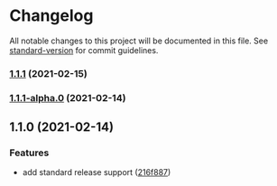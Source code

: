 # Changelog

All notable changes to this project will be documented in this file. See [standard-version](https://github.com/conventional-changelog/standard-version) for commit guidelines.

### [1.1.1](https://github.com/Omar-Code-Coding/Fylo-landing-page/compare/v1.1.1-alpha.0...v1.1.1) (2021-02-15)

### [1.1.1-alpha.0](https://github.com/Omar-Code-Coding/Fylo-landing-page/compare/v1.1.0...v1.1.1-alpha.0) (2021-02-14)

## 1.1.0 (2021-02-14)


### Features

* add standard release support ([216f887](https://github.com/Omar-Code-Coding/Fylo-landing-page/commit/216f8873a44db31c958118f40785b8d3edd754a2))
